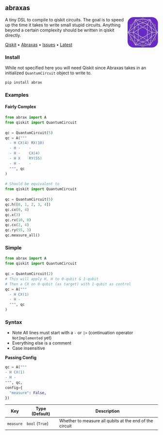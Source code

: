 ## abraxas

<img src="./test/icon.svg" width="100" height="100" align="right" />

A tiny DSL to compile to qiskit circuits. The goal is to speed up the time it takes to write small stupid circuits. Anything beyond a certain complexity should be written in qiskit directly.

[Qiskit](https://qiskit.org/) &bullet; [Abraxas](https://foundation.fandom.com/wiki/Abraxas_Conjecture) &bullet; [Issues](https://github.com/plutoniumm/abraxas/issues) &bullet; [Latest](https://github.com/plutoniumm/abraxas/releases/latest)

### Install
While not specified here you will need Qiskit since Abraxas takes in an initialized `QuantumCircuit` object to write to.
```py
pip install abrax
```

### Examples
#### Fairly Complex
```python
from abrax import A
from qiskit import QuantumCircuit

qc = QuantumCircuit(5)
qc = A("""
  - H CX(4) RX(10)
  - H -    -
  - H -    CX(4)
  - H X    RY(55)
  - H -    -
  """, qc
)

# Should be equivalent to
from qiskit import QuantumCircuit

qc = QuantumCircuit(5)
qc.h([0, 1, 2, 3, 4])
qc.cx(0, 4)
qc.x(3)
qc.rx(10, 0)
qc.cx(2, 4)
qc.ry(55, 3)
qc.measure_all()
```

### Simple
```python
from abrax import A
from qiskit import QuantumCircuit

qc = QuantumCircuit(2)
# This will apply H, H to 0-qubit & 1-qubit
# Then a CX on 0-qubit (as target) with 1-qubit as control
qc = A("""
  - H CX(1)
  - H -
  """, qc
)
```

### Syntax
- Note All lines must start with a `-` or `|>` (continuation operator `NotImplemented` yet)
- Everything else is a comment
- Case insensitive

**Passing Config**
```python
qc = A("""
- H CX(1)
- H -
""", qc,
config={
  "measure": False,
})
```

| Key | Type (Default) | Description |
| --- | --- | --- |
| `measure` | `bool` (`True`) | Whether to measure all qubits at the end of the circuit |
